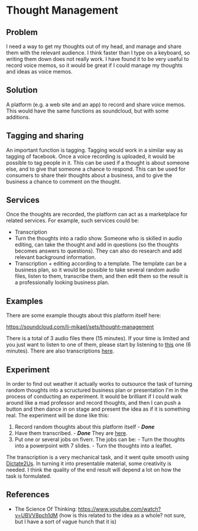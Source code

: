 # Thought Management

## Problem

I need a way to get my thoughts out of my head, and manage and share them with the relevant audience. I think faster than I
type on a keyboard, so writing them down does not really work. I have found it to be very useful to record voice memos, so it
would be great if I could manage my thoughts and ideas as voice memos.

## Solution

A platform (e.g. a web site and an app) to record and share voice memos. This would have the same functions as soundcloud,
but with some additions.

## Tagging and sharing

An important function is tagging. Tagging would work in a similar way as tagging of facebook. Once a voice recording is
uploaded, it would be possible to tag people in it. This can be used if a thought is about someone else, and to give that
someone a chance to respond. This can be used for consumers to share their thoughts about a business, and to give the 
business a chance to comment on the thought.

## Services

Once the thoughts are recorded, the platform can act as a marketplace for related services. For example, such services could be:

- Transcription
- Turn the thoughts into a radio show. Someone who is skilled in audio editing, can take the thought and add in questions (so the thoughts becomes answers to questions). They can also do research and add relevant background information.
- Transcription + editing according to a template. The template can be a business plan, so it would be possible to take several random audio files, listen to them, transcribe them, and then edit them so the result is a professionally looking business plan.

## Examples

There are some example thougts about this platform itself here:

https://soundcloud.com/li-mikael/sets/thought-management

There is a total of 3 audio files there (15 minutes). If your time is limited and you just want to listen to one of them,
please start by listening to [this](https://soundcloud.com/li-mikael/thought-management-use-case?in=li-mikael/sets/thought-management) one (6 minutes). There are also transcriptions [here](https://github.com/limikael/ideas/blob/master/data/ThoughtManagementTranscriptions.md).

## Experiment

In order to find out weather it actually works to outsource the task of turning random thoughts into a scructured
business plan or presentation I'm in the process of conducting an experiment. It would be brilliant if I could walk
around like a mad professor and record thoughts, and then I can push a button and then dance in on stage and present
the idea as if it is something real. The experiment will be done like this:

  1. Record random thoughts about this platform itself - ___Done___
  2. Have them transcribed. - ___Done___ They are [here](https://github.com/limikael/ideas/blob/master/data/ThoughtManagementTranscriptions.md).
  3. Put one or several jobs on fiverr. The jobs can be:
    - Turn the thoughts into a powerpoint with 7 slides.
    - Turn the thoughts into a leaflet.

The transcription is a very mechanical task, and it went quite smooth using [Dictate2Us](https://www.dictate2us.com/). In
turning it into presentable material, some creativity is needed. I think the quality of the end result will depend a lot
on how the task is formulated. 

## References

- The Science Of Thinking: https://www.youtube.com/watch?v=UBVV8pch1dM (how is this related to the idea as a whole? not sure, but I have a sort of vague hunch that it is)
